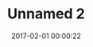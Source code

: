 ---
layout: post
title: Unnamed 2
description: 
date: 2017-02-01 00:00:22
imageUrl: https://imgs.snorv.art/imgs/2017/02/name-unknown-2.jpg
---